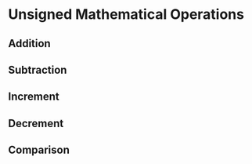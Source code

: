 # Unsigned Mathematical Operations

## Addition 

## Subtraction

## Increment

## Decrement

## Comparison
